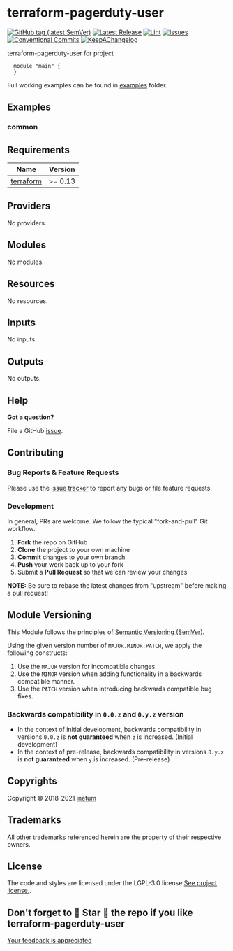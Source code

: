<!--


  ** DO NOT EDIT THIS FILE
  **
  ** 1) Make all changes to `README.yaml`
  ** 2) Run`make readme` to rebuild this file.
  **
  ** (We maintain HUNDREDS of open source projects. This is how we maintain our sanity.)
  **


  -->

# terraform-pagerduty-user

[![GitHub tag (latest SemVer)](https://img.shields.io/github/v/tag/inetum-peru/terraform-pagerduty-user?label=latest&sort=semver)](https://github.com/inetum-peru/terraform-pagerduty-user/releases) [![Latest Release](https://img.shields.io/github/release/inetum-peru/terraform-pagerduty-user)](https://github.com/inetum-peru/terraform-pagerduty-user/releases) [![Lint](https://img.shields.io/github/workflow/status/inetum-peru/terraform-pagerduty-user/lint-code)](https://github.com/inetum-peru/terraform-pagerduty-user/actions) [![Issues](https://img.shields.io/github/issues/inetum-peru/terraform-pagerduty-user)](https://github.com/inetum-peru/terraform-pagerduty-user/issues) [![Conventional Commits](https://img.shields.io/badge/Conventional%20Commits-1.0.0-yellow)](https://conventionalcommits.org) [![KeepAChangelog](https://img.shields.io/badge/Keep%20A%20Changelog-1.0.0-%23E05735)](https://keepachangelog.com)

terraform-pagerduty-user for project

```hcl
  module "main" {
  }
```

Full working examples can be found in [examples](./examples) folder.

## Examples

### common

 <!-- BEGIN_TF_DOCS -->

## Requirements

| Name                                                                     | Version |
| ------------------------------------------------------------------------ | ------- |
| <a name="requirement_terraform"></a> [terraform](#requirement_terraform) | >= 0.13 |

## Providers

No providers.

## Modules

No modules.

## Resources

No resources.

## Inputs

No inputs.

## Outputs

No outputs.

<!-- END_TF_DOCS -->

## Help

**Got a question?**

File a GitHub [issue](https://github.com/inetum-peru/terraform-pagerduty-user/issues).

## Contributing

### Bug Reports & Feature Requests

Please use the [issue tracker](https://github.com/inetum-peru/terraform-pagerduty-user/issues) to report any bugs or file feature requests.

### Development

In general, PRs are welcome. We follow the typical "fork-and-pull" Git workflow.

1.  **Fork** the repo on GitHub
2.  **Clone** the project to your own machine
3.  **Commit** changes to your own branch
4.  **Push** your work back up to your fork
5.  Submit a **Pull Request** so that we can review your changes

**NOTE:** Be sure to rebase the latest changes from "upstream" before making a pull request!

## Module Versioning

This Module follows the principles of [Semantic Versioning (SemVer)](https://semver.org/).

Using the given version number of `MAJOR.MINOR.PATCH`, we apply the following constructs:

1. Use the `MAJOR` version for incompatible changes.
1. Use the `MINOR` version when adding functionality in a backwards compatible manner.
1. Use the `PATCH` version when introducing backwards compatible bug fixes.

### Backwards compatibility in `0.0.z` and `0.y.z` version

- In the context of initial development, backwards compatibility in versions `0.0.z` is **not guaranteed** when `z` is increased. (Initial development)
- In the context of pre-release, backwards compatibility in versions `0.y.z` is **not guaranteed** when `y` is increased. (Pre-release)

## Copyrights

Copyright © 2018-2021 [inetum](http://www.gfiworld.com.pe)

## Trademarks

All other trademarks referenced herein are the property of their respective owners.

## License

The code and styles are licensed under the LGPL-3.0 license [See project license.](LICENSE).

## Don't forget to 🌟 Star 🌟 the repo if you like terraform-pagerduty-user

[Your feedback is appreciated](https://github.com/inetum-peru/terraform-pagerduty-user/issues)
